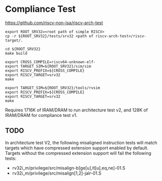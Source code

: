 # Compliance Test

<https://github.com/riscv-non-isa/riscv-arch-test>

    export ROOT_SRV32=<root path of simple RISCV>
    cp -r ${ROOT_SRV32}/tests/srv32 <path of riscv-arch-test>/riscv-target/.

    cd ${ROOT_SRV32}
    make build

    export CROSS_COMPILE=riscv64-unknown-elf-
    export TARGET_SIM=${ROOT_SRV32}/sim/sim
    export RISCV_PREFIX=${CROSS_COMPILE}
    export RISCV_TARGET=srv32
    make

    export TARGET_SIM=${ROOT_SRV32}/tools/rvsim
    export RISCV_PREFIX=${CROSS_COMPILE}
    export RISCV_TARGET=srv32
    make

Requires 1716K of IRAM/DRAM to run architecture test v2, and 128K of IRAM/DRAM for
compliance test v1.

## TODO

In architecture test V2, the following misaligned instruction tests will match targets
which have compressed extension support enabled by default. Targets without the
compressed extension support will fail the following tests:

*   rv32i_m/privilege/src/misalign-b\[ge\[u\],lt\[u\],eq,ne\]-01.S
*   rv32i_m/privilege/src/misalign\[1,2\]-jalr-01.S
